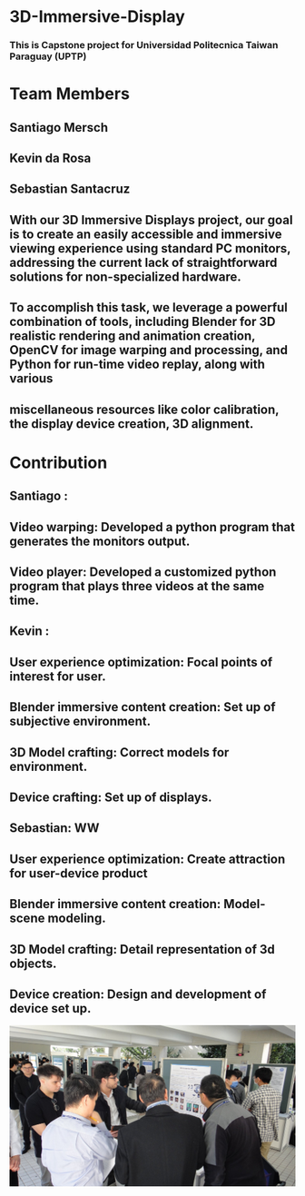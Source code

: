 # 3D-Immersive-Display

### This is Capstone project for Universidad Politecnica Taiwan Paraguay (UPTP)

# Team Members
## Santiago Mersch
## Kevin da Rosa
## Sebastian Santacruz

## With our 3D Immersive Displays project, our goal is to create an easily accessible and immersive viewing experience using standard PC monitors, addressing the current lack of straightforward solutions for non-specialized hardware.
## To accomplish this task, we leverage a powerful combination of tools, including Blender for 3D realistic rendering and animation creation, OpenCV for image warping and processing, and Python for run-time video replay, along with various
## miscellaneous resources like color calibration, the display device creation, 3D alignment.

# Contribution
## Santiago :
## Video warping: Developed a python program that generates the monitors output.
## Video player: Developed a customized python program that plays three videos at the same time.

## Kevin : 

## User experience optimization: Focal points of interest for user.
## Blender immersive content creation: Set up of subjective environment.
## 3D Model crafting:  Correct models for environment.
## Device crafting: Set up of displays.

## Sebastian: WW
## User experience optimization: Create attraction for user-device product
## Blender immersive content creation: Model-scene modeling.	
## 3D Model crafting:  ⁠Detail representation of 3d objects.
## Device creation: ⁠Design and development of device set up.




![alt text](https://github.com/Santiago-Mersch/3D-Immersive-Display/blob/main/Images/foto.jpg)


